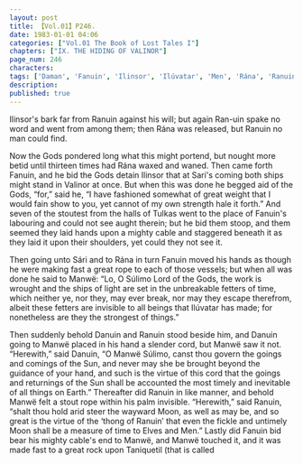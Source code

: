 ```yaml
---
layout: post
title: 【Vol.01】P246.
date: 1983-01-01 04:06
categories: ["Vol.01 The Book of Lost Tales I"]
chapters: ["IX. THE HIDING OF VALINOR"]
page_num: 246
characters: 
tags: ['Daman', 'Fanuin', 'Ilinsor', 'Ilúvatar', 'Men', 'Rána', 'Ranuin', 'Sári', 'Súlimo', 'Sun, The', 'Talkamarda']
description: 
published: true
---
```


<p style="text-indent: 0;">
Ilinsor's bark far from Ranuin against his will; but again Ran-uin spake no word and went from among them; then Rána was released, but Ranuin no man could find.
</p>

Now the Gods pondered long what this might portend, but nought more betid until thirteen times had Rána waxed and waned. Then came forth Fanuin, and he bid the Gods detain Ilinsor that at Sari's coming both ships might stand in Valinor at once. But when this was done he begged aid of the Gods, “for,” said he, “I have fashioned somewhat of great weight that I would fain show to you, yet cannot of my own strength hale it forth.” And seven of the stoutest from the halls of Tulkas went to the place of Fanuin's labouring and could not see aught therein; but he bid them stoop, and them seemed they laid hands upon a mighty cable and staggered beneath it as they laid it upon their shoulders, yet could they not see it.

Then going unto Sári and to Rána in turn Fanuin moved his hands as though he were making fast a great rope to each of those vessels; but when all was done he said to Manwë: “Lo, O Súlimo Lord of the Gods, the work is wrought and the ships of light are set in the unbreakable fetters of time, which neither ye, nor they, may ever break, nor may they escape therefrom, albeit these fetters are invisible to all beings that Ilúvatar has made; for nonetheless are they the strongest of things.”

Then suddenly behold Danuin and Ranuin stood beside him, and Danuin going to Manwë placed in his hand a slender cord, but Manwë saw it not. “Herewith,” said Danuin, “O Manwë Súlimo, canst thou govern the goings and comings of the Sun, and never may she be brought beyond the guidance of your hand, and such is the virtue of this cord that the goings and returnings of the Sun shall be accounted the most timely and inevitable of all things on Earth.” Thereafter did Ranuin in like manner, and behold Manwë felt a stout rope within his palm invisible. “Herewith,” said Ranuin, “shalt thou hold arid steer the wayward Moon, as well as may be, and so great is the virtue of the ‘thong of Ranuin’ that even the fickle and untimely Moon shall be a measure of time to Elves and Men.” Lastly did Fanuin bid bear his mighty cable's end to Manwë, and Manwë touched it, and it was made fast to a great rock upon Taniquetil (that is called

